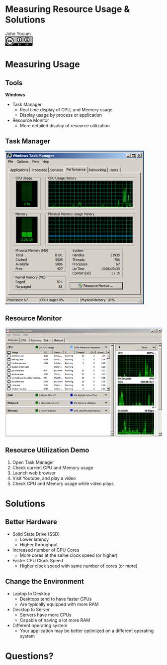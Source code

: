 # Measuring Resource Usage & Solutions
John Yocum  
![CC BY-SA 4.0](../images/cc_by-sa_4.png)  



# Measuring Usage

## Tools

**Windows**

- Task Manager
    - Real time display of CPU, and Memory usage
    - Display usage by process or application
- Resource Monitor
    - More detailed display of resource utilization

## Task Manager

![](images/Measuring_Task_Manager.png)

## Resource Monitor

![](images/Measuring_Resource_Monitor.png)

## Resource Utilization Demo

1) Open Task Manager
2) Check current CPU and Memory usage
3) Launch web browser
4) Visit Youtube, and play a video
5) Check CPU and Memory usage while video plays

# Solutions

## Better Hardware

- Solid State Drive (SSD)
    - Lower latency
    - Higher throughput
- Increased number of CPU Cores
    - More cores at the same clock speed (or higher)
- Faster CPU Clock Speed
    - Higher clock speed with same number of cores (or more)

## Change the Environment

- Laptop to Desktop
    - Desktops tend to have faster CPUs
    - Are typically equipped with more RAM
- Desktop to Server
    - Servers have more CPUs
    - Capable of having a lot more RAM
- Different operating system
    - Your application may be better optimized on a different operating system
    
# Questions?
